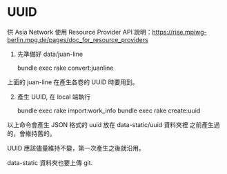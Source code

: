 # UUID

供 Asia Network 使用
Resource Provider API 說明：<https://rise.mpiwg-berlin.mpg.de/pages/doc_for_resource_providers>

1. 先準備好 data/juan-line

    bundle exec rake convert:juanline

上面的 juan-line 在產生各卷的 UUID 時要用到。

2. 產生 UUID, 在 local 端執行

    bundle exec rake import:work_info
    bundle exec rake create:uuid

以上命令會產生 JSON 格式的 uuid 放在 data-static/uuid 資料夾裡
之前產生過的，會維持舊的。

UUID 應該儘量維持不變，第一次產生之後就沿用。

data-static 資料夾也要上傳 git.
